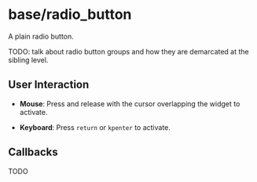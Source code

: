 # base/radio_button

A plain radio button.

TODO: talk about radio button groups and how they are demarcated at the sibling level.


## User Interaction

* **Mouse**: Press and release with the cursor overlapping the widget to activate.

* **Keyboard**: Press `return` or `kpenter` to activate.


## Callbacks


TODO
